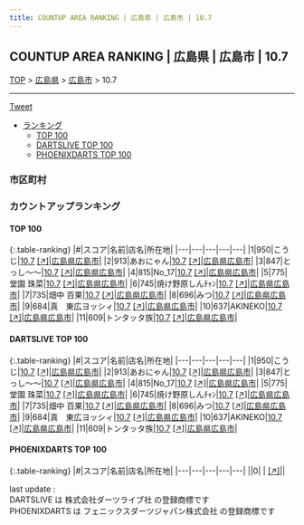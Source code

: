 ```yaml
---
title: COUNTUP AREA RANKING | 広島県 | 広島市 | 10.7
---
```

## COUNTUP AREA RANKING | 広島県 | 広島市 | 10.7

[TOP](/darts/rank/) > [広島県](/darts/rank/広島県/) > [広島市](/darts/rank/広島県/広島市/) > 10.7

___

<a href="https://twitter.com/share?ref_src=twsrc%5Etfw" data-text="COUNTUP AREA RANKING | 広島県広島市10.7" class="twitter-share-button" data-hashtags="DARTSLIVE,PHOENIXDARTS,darts,ダーツ" data-show-count="false">Tweet</a>

* [ランキング](#カウントアップランキング)
    * [TOP 100](#top-100)
    * [DARTSLIVE TOP 100](#dartslive-top-100)
    * [PHOENIXDARTS TOP 100](#phoenixdarts-top-100)

### 市区町村

<ul>

</ul>

### カウントアップランキング

#### TOP 100



{:.table-ranking}
|#|スコア|名前|店名|所在地|
|---|---|---|---|---|
|1|950|<span class="rank-name-dl">こうじ</span>|<a href="/darts/rank/shops/0db2978bda477f4228032249b44395af.html">10.7</a> <a href="https://search.dartslive.com/jp/shop/0db2978bda477f4228032249b44395af">[↗]</a>|<a href="/darts/rank/広島県/広島市">広島県広島市</a>|
|2|913|<span class="rank-name-dl">あおにゃん</span>|<a href="/darts/rank/shops/0db2978bda477f4228032249b44395af.html">10.7</a> <a href="https://search.dartslive.com/jp/shop/0db2978bda477f4228032249b44395af">[↗]</a>|<a href="/darts/rank/広島県/広島市">広島県広島市</a>|
|3|847|<span class="rank-name-dl">とっし〜〜</span>|<a href="/darts/rank/shops/0db2978bda477f4228032249b44395af.html">10.7</a> <a href="https://search.dartslive.com/jp/shop/0db2978bda477f4228032249b44395af">[↗]</a>|<a href="/darts/rank/広島県/広島市">広島県広島市</a>|
|4|815|<span class="rank-name-dl">No_17</span>|<a href="/darts/rank/shops/0db2978bda477f4228032249b44395af.html">10.7</a> <a href="https://search.dartslive.com/jp/shop/0db2978bda477f4228032249b44395af">[↗]</a>|<a href="/darts/rank/広島県/広島市">広島県広島市</a>|
|5|775|<span class="rank-name-dl">堂園 珠菜</span>|<a href="/darts/rank/shops/0db2978bda477f4228032249b44395af.html">10.7</a> <a href="https://search.dartslive.com/jp/shop/0db2978bda477f4228032249b44395af">[↗]</a>|<a href="/darts/rank/広島県/広島市">広島県広島市</a>|
|6|745|<span class="rank-name-dl">焼け野原しんﾁｬﾝ</span>|<a href="/darts/rank/shops/0db2978bda477f4228032249b44395af.html">10.7</a> <a href="https://search.dartslive.com/jp/shop/0db2978bda477f4228032249b44395af">[↗]</a>|<a href="/darts/rank/広島県/広島市">広島県広島市</a>|
|7|735|<span class="rank-name-dl">畑中 百果</span>|<a href="/darts/rank/shops/0db2978bda477f4228032249b44395af.html">10.7</a> <a href="https://search.dartslive.com/jp/shop/0db2978bda477f4228032249b44395af">[↗]</a>|<a href="/darts/rank/広島県/広島市">広島県広島市</a>|
|8|696|<span class="rank-name-dl">みつ</span>|<a href="/darts/rank/shops/0db2978bda477f4228032249b44395af.html">10.7</a> <a href="https://search.dartslive.com/jp/shop/0db2978bda477f4228032249b44395af">[↗]</a>|<a href="/darts/rank/広島県/広島市">広島県広島市</a>|
|9|684|<span class="rank-name-dl">真　東広ヨッシィ</span>|<a href="/darts/rank/shops/0db2978bda477f4228032249b44395af.html">10.7</a> <a href="https://search.dartslive.com/jp/shop/0db2978bda477f4228032249b44395af">[↗]</a>|<a href="/darts/rank/広島県/広島市">広島県広島市</a>|
|10|637|<span class="rank-name-dl">AKINEKO</span>|<a href="/darts/rank/shops/0db2978bda477f4228032249b44395af.html">10.7</a> <a href="https://search.dartslive.com/jp/shop/0db2978bda477f4228032249b44395af">[↗]</a>|<a href="/darts/rank/広島県/広島市">広島県広島市</a>|
|11|609|<span class="rank-name-dl">トンタッタ族</span>|<a href="/darts/rank/shops/0db2978bda477f4228032249b44395af.html">10.7</a> <a href="https://search.dartslive.com/jp/shop/0db2978bda477f4228032249b44395af">[↗]</a>|<a href="/darts/rank/広島県/広島市">広島県広島市</a>|


#### DARTSLIVE TOP 100



{:.table-ranking}
|#|スコア|名前|店名|所在地|
|---|---|---|---|---|
|1|950|<span class="rank-name-dl">こうじ</span>|<a href="/darts/rank/shops/0db2978bda477f4228032249b44395af.html">10.7</a> <a href="https://search.dartslive.com/jp/shop/0db2978bda477f4228032249b44395af">[↗]</a>|<a href="/darts/rank/広島県/広島市">広島県広島市</a>|
|2|913|<span class="rank-name-dl">あおにゃん</span>|<a href="/darts/rank/shops/0db2978bda477f4228032249b44395af.html">10.7</a> <a href="https://search.dartslive.com/jp/shop/0db2978bda477f4228032249b44395af">[↗]</a>|<a href="/darts/rank/広島県/広島市">広島県広島市</a>|
|3|847|<span class="rank-name-dl">とっし〜〜</span>|<a href="/darts/rank/shops/0db2978bda477f4228032249b44395af.html">10.7</a> <a href="https://search.dartslive.com/jp/shop/0db2978bda477f4228032249b44395af">[↗]</a>|<a href="/darts/rank/広島県/広島市">広島県広島市</a>|
|4|815|<span class="rank-name-dl">No_17</span>|<a href="/darts/rank/shops/0db2978bda477f4228032249b44395af.html">10.7</a> <a href="https://search.dartslive.com/jp/shop/0db2978bda477f4228032249b44395af">[↗]</a>|<a href="/darts/rank/広島県/広島市">広島県広島市</a>|
|5|775|<span class="rank-name-dl">堂園 珠菜</span>|<a href="/darts/rank/shops/0db2978bda477f4228032249b44395af.html">10.7</a> <a href="https://search.dartslive.com/jp/shop/0db2978bda477f4228032249b44395af">[↗]</a>|<a href="/darts/rank/広島県/広島市">広島県広島市</a>|
|6|745|<span class="rank-name-dl">焼け野原しんﾁｬﾝ</span>|<a href="/darts/rank/shops/0db2978bda477f4228032249b44395af.html">10.7</a> <a href="https://search.dartslive.com/jp/shop/0db2978bda477f4228032249b44395af">[↗]</a>|<a href="/darts/rank/広島県/広島市">広島県広島市</a>|
|7|735|<span class="rank-name-dl">畑中 百果</span>|<a href="/darts/rank/shops/0db2978bda477f4228032249b44395af.html">10.7</a> <a href="https://search.dartslive.com/jp/shop/0db2978bda477f4228032249b44395af">[↗]</a>|<a href="/darts/rank/広島県/広島市">広島県広島市</a>|
|8|696|<span class="rank-name-dl">みつ</span>|<a href="/darts/rank/shops/0db2978bda477f4228032249b44395af.html">10.7</a> <a href="https://search.dartslive.com/jp/shop/0db2978bda477f4228032249b44395af">[↗]</a>|<a href="/darts/rank/広島県/広島市">広島県広島市</a>|
|9|684|<span class="rank-name-dl">真　東広ヨッシィ</span>|<a href="/darts/rank/shops/0db2978bda477f4228032249b44395af.html">10.7</a> <a href="https://search.dartslive.com/jp/shop/0db2978bda477f4228032249b44395af">[↗]</a>|<a href="/darts/rank/広島県/広島市">広島県広島市</a>|
|10|637|<span class="rank-name-dl">AKINEKO</span>|<a href="/darts/rank/shops/0db2978bda477f4228032249b44395af.html">10.7</a> <a href="https://search.dartslive.com/jp/shop/0db2978bda477f4228032249b44395af">[↗]</a>|<a href="/darts/rank/広島県/広島市">広島県広島市</a>|
|11|609|<span class="rank-name-dl">トンタッタ族</span>|<a href="/darts/rank/shops/0db2978bda477f4228032249b44395af.html">10.7</a> <a href="https://search.dartslive.com/jp/shop/0db2978bda477f4228032249b44395af">[↗]</a>|<a href="/darts/rank/広島県/広島市">広島県広島市</a>|


#### PHOENIXDARTS TOP 100



{:.table-ranking}
|#|スコア|名前|店名|所在地|
|---|---|---|---|---|
||0|<span class="rank-name-dl"> </span>|<a href="/darts/rank/shops/.html"></a> <a href="">[↗]</a>|<a href="/darts/rank//"></a>|


<div class="footer border-top border-gray-light mt-5 pt-3 text-right text-gray">
    last update : <span style="font-weight: italic" id="foot_last_modified"></span><br />
    DARTSLIVE は 株式会社ダーツライブ社 の登録商標です<br />
    PHOENIXDARTS は フェニックスダーツジャパン株式会社 の登録商標です<br />
</div>

<script src="https://cdnjs.cloudflare.com/ajax/libs/jquery.tablesorter/2.31.3/js/jquery.tablesorter.min.js" integrity="sha512-qzgd5cYSZcosqpzpn7zF2ZId8f/8CHmFKZ8j7mU4OUXTNRd5g+ZHBPsgKEwoqxCtdQvExE5LprwwPAgoicguNg==" crossorigin="anonymous" referrerpolicy="no-referrer"></script>
<link rel="stylesheet" href="https://cdnjs.cloudflare.com/ajax/libs/jquery.tablesorter/2.31.3/css/theme.default.min.css" integrity="sha512-wghhOJkjQX0Lh3NSWvNKeZ0ZpNn+SPVXX1Qyc9OCaogADktxrBiBdKGDoqVUOyhStvMBmJQ8ZdMHiR3wuEq8+w==" crossorigin="anonymous" referrerpolicy="no-referrer" />
<script>
$(function() {
    $(".table-ranking").tablesorter({sortList:[[0, 0]]});
    $("#foot_last_modified").text(formatDate(new Date(document.lastModified), 'yyyy-MM-dd HH:mm:ss'));
});
</script>

<script async src="https://platform.twitter.com/widgets.js" charset="utf-8"></script>